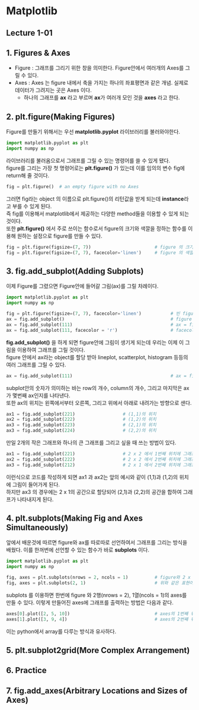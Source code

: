 # Matplotlib

## Lecture 1-01

## 1. Figures & Axes
- Figure : 그래프를 그리기 위한 창을 의미한다. Figure안에서 여러개의 Axes를 그릴 수 있다.   
- Axes : Axes 는 figure 내에서 축을 가지는 하나의 좌표평면과 같은 개념. 실제로 데이터가 그려지는 곳은 Axes 이다.   
    - 하나의 그래프를 **ax** 라고 부르며 **ax**가 여러개 모인 것을 **axes** 라고 한다.   

## 2. plt.figure(Making Figures)
Figure를 만들기 위해서는 우선 **matplotlib.pyplot** 라이브러리를 불러와야한다.   
```py
import matplotlib.pyplot as plt
import numpy as np
```
라이브러리를 불러옴으로서 그래프를 그릴 수 있는 명령어를 쓸 수 있게 됐다.   
figure를 그리는 가장 첫 명령어로는 **plt.figure()** 가 있는데 이를 임의의 변수 fig에 return해 줄 것이다.   
```py
fig = plt.figure()  # an empty figure with no Axes
```
그러면 fig라는 object 의 이름으로 plt.figure()의 리턴값을 받게 되는데 **instance**라고 부를 수 있게 된다.    
즉 fig를 이용해서 matplotlib에서 제공하는 다양한 method들을 이용할 수 있게 되는 것이다.   
또한 **plt.figure()** 에서 주로 쓰이는 함수로서 figure의 크기와 색깔을 정하는 함수를 이용해 원하는 설정으로 figure를 만들 수 있다.
```py
fig = plt.figure(figsize=(7, 7))                        # figure 의 크기를 정하는 함수
fig = plt.figure(figsize=(7, 7), facecolor='linen')     # figure 의 색깔을 정하는 함수 ('linen'은 색깔의 한 종류)
```

## 3. fig.add_subplot(Adding Subplots)
이제 Figure를 그렸으면 Figure안에 들어갈 그림(ax)를 그릴 차례이다.
```py
import matplotlib.pyplot as plt
import numpy as np

fig = plt.figure(figsize=(7, 7), facecolor='linen')           # 빈 figure생성
ax = fig.add_subplot()                                        # figure 안에서 ax라는 object를 할당 받음
ax = fig.add_subplot(111)                                     # ax = fig.add_subplot(1, 1, 1) 과 같은 표현
ax = fig.add_subplot(111, facecolor = 'r')                    # facecolor 를 이용하여 ax의 색깔을 정할 수 있다.
```
**fig.add_subplot()** 을 하게 되면 figure안에 그림이 생기게 되는데 우리는 이제 이 그림을 이용하여 그래프를 그릴 것이다.   
figure 안에서 ax라는 object를 할당 받아 lineplot, scatterplot, histogram 등등의 여러 그래프를 그릴 수 있다.   
```py
ax = fig.add_subplot(111)                                     # ax = fig.add_subplot(1, 1, 1) 과 같은 표현
```
subplot안의 숫자가 의미하는 바는 row의 개수, column의 개수, 그리고 마지막은 ax가 몇번째 ax인지를 나타낸다.   
또한 ax의 위치는 왼쪽에서부터 오른쪽, 그리고 위에서 아래로 내려가는 방향으로 샌다. 
```py
ax1 = fig.add_subplot(221)                  # (1,1)의 위치
ax2 = fig.add_subplot(222)                  # (1,2)의 위치
ax3 = fig.add_subplot(223)                  # (2,1)의 위치
ax3 = fig.add_subplot(224)                  # (2,2)의 위치
```
만일 2개의 작은 그래프와 하나의 큰 그래프를 그리고 싶을 때 쓰는 방법이 있다.
```py
ax1 = fig.add_subplot(221)                  # 2 x 2 에서 1번째 위치에 그래프를 그림
ax2 = fig.add_subplot(222)                  # 2 x 2 에서 2번째 위치에 그래프를 그림
ax3 = fig.add_subplot(212)                  # 2 x 1 에서 2번째 위치에 그래프를 그림
```
이런식으로 코드를 작성하게 되면 ax1 과 ax2는 앞의 예시와 같이 (1,1)과 (1,2)의 위치에 그림이 들어가게 된다.   
하지만 ax3 의 경우에는 2 x 1의 공간으로 할당되어 (2,1)과 (2,2)의 공간을 합하여 그래프가 나타내지게 된다.

## 4. plt.subplots(Making Fig and Axes Simultaneously)
앞에서 배운것에 따르면 figure와 ax를 따로따로 선언하여서 그래프를 그리는 방식을 배웠다. 이를 한꺼번에 선언할 수 있는 함수가 바로 **subplots** 이다.
```py
import matplotlib.pyplot as plt
import numpy as np

fig, axes = plt.subplots(nrows = 2, ncols = 1)          # figure와 2 x 1 의 axes 를 만드는 함수
fig, axes = plt.subplots(2, 1)                          # 위와 같은 표현이다.(생략 가능)
```
subplots 를 이용하면 한번에 figure 와 2행(nrows = 2), 1열(ncols = 1)의 axes를 만들 수 있다. 이렇게 만들어진 axes에 그래프를 출력하는 방법은 다음과 같다.
```py
axes[0].plot([2, 5, 10])                                # axes의 1번째 위치에 2, 5, 10을 출력
axes[1].plot([3, 9, 4])                                 # axes의 2번째 위치에 3, 9, 4를 출력
```
이는 python에서 array를 다루는 방식과 유사하다. 

## 5. plt.subplot2grid(More Complex Arrangement)

## 6. Practice

## 7. fig.add_axes(Arbitrary Locations and Sizes of Axes)